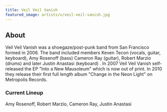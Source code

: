 ```yaml
---
title: Veil Veil Vanish
featured_image: artists/v/veil-veil-vanish.jpg
---
```

## About

Veil Veil Vanish was a shoegaze/post-punk band from San Francisco formed in 2006.  The band included members Keven Tecon (vocals, guitar, keyboard), Amy Rosenoff (bass) Cameron Ray (guitar), Robert Marzio (drums) and later Justin Anastasi (keyboard) .  In 2007 Veil Veil Vanish self-released the EP "Into a New Mausoleum" which is now out of print.  In 2010 they release their first full length album "Change in the Neon Light" on Metropolis Records.  



### Current Lineup

Amy Rosenoff, Robert Marzio, Cameron Ray, Justin Anastasi

